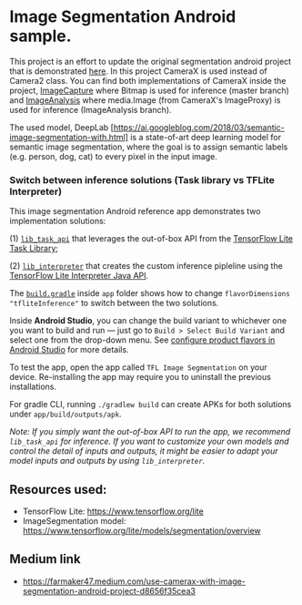 # Image Segmentation Android sample.

This project is an effort to update the original segmentation android project that is demonstrated [here](https://github.com/tensorflow/examples/tree/master/lite/examples/image_segmentation/android). In this project CameraX is used instead of Camera2 class. You can find both implementations of CameraX inside the project, [ImageCapture](https://developer.android.com/training/camerax/take-photo) where Bitmap is used for inference (master branch) and [ImageAnalysis](https://developer.android.com/training/camerax/analyze) where media.Image (from CameraX's ImageProxy) is used for inference (ImageAnalysis branch).

The used model, DeepLab
[https://ai.googleblog.com/2018/03/semantic-image-segmentation-with.html] is a
state-of-art deep learning model for semantic image segmentation, where the goal
is to assign semantic labels (e.g. person, dog, cat) to every pixel in the input
image.

### Switch between inference solutions (Task library vs TFLite Interpreter)

This image segmentation Android reference app demonstrates two implementation
solutions:

(1)
[`lib_task_api`](https://github.com/tensorflow/examples/tree/master/lite/examples/image_segmentation/android/lib_task_api)
that leverages the out-of-box API from the
[TensorFlow Lite Task Library](https://www.tensorflow.org/lite/inference_with_metadata/task_library/image_segmenter);

(2)
[`lib_interpreter`](https://github.com/tensorflow/examples/tree/master/lite/examples/image_segmentation/android/lib_interpreter)
that creates the custom inference pipleline using the
[TensorFlow Lite Interpreter Java API](https://www.tensorflow.org/lite/guide/inference#load_and_run_a_model_in_java).

The [`build.gradle`](app/build.gradle) inside `app` folder shows how to change
`flavorDimensions "tfliteInference"` to switch between the two solutions.

Inside **Android Studio**, you can change the build variant to whichever one you
want to build and run — just go to `Build > Select Build Variant` and select one
from the drop-down menu. See
[configure product flavors in Android Studio](https://developer.android.com/studio/build/build-variants#product-flavors)
for more details.

To test the app, open the app called `TFL Image Segmentation` on your device.
Re-installing the app may require you to uninstall the previous installations.

For gradle CLI, running `./gradlew build` can create APKs for both solutions
under `app/build/outputs/apk`.

*Note: If you simply want the out-of-box API to run the app, we recommend
`lib_task_api` for inference. If you want to customize your own models and
control the detail of inputs and outputs, it might be easier to adapt your model
inputs and outputs by using `lib_interpreter`.*

## Resources used:

*   TensorFlow Lite: https://www.tensorflow.org/lite
*   ImageSegmentation model:
    https://www.tensorflow.org/lite/models/segmentation/overview
   
## Medium link
*   https://farmaker47.medium.com/use-camerax-with-image-segmentation-android-project-d8656f35cea3
